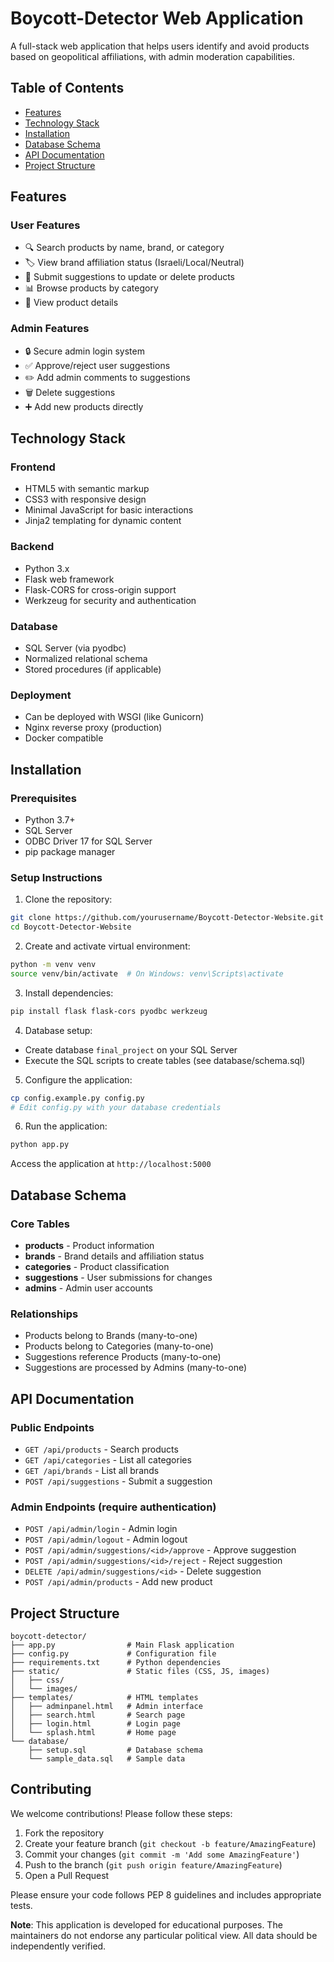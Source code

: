 # Boycott-Detector Web Application

A full-stack web application that helps users identify and avoid products based on geopolitical affiliations, with admin moderation capabilities.

## Table of Contents
- [Features](#features)
- [Technology Stack](#technology-stack)
- [Installation](#installation)
- [Database Schema](#database-schema)
- [API Documentation](#api-documentation)
- [Project Structure](#project-structure)

## Features

### User Features
- 🔍 Search products by name, brand, or category
- 🏷 View brand affiliation status (Israeli/Local/Neutral)
- 📝 Submit suggestions to update or delete products
- 📊 Browse products by category
- 🔎 View product details

### Admin Features
- 🔒 Secure admin login system
- ✅ Approve/reject user suggestions
- ✏️ Add admin comments to suggestions
- 🗑️ Delete suggestions
- ➕ Add new products directly

## Technology Stack

### Frontend
- HTML5 with semantic markup
- CSS3 with responsive design
- Minimal JavaScript for basic interactions
- Jinja2 templating for dynamic content

### Backend
- Python 3.x
- Flask web framework
- Flask-CORS for cross-origin support
- Werkzeug for security and authentication

### Database
- SQL Server (via pyodbc)
- Normalized relational schema
- Stored procedures (if applicable)

### Deployment
- Can be deployed with WSGI (like Gunicorn)
- Nginx reverse proxy (production)
- Docker compatible

## Installation

### Prerequisites
- Python 3.7+
- SQL Server
- ODBC Driver 17 for SQL Server
- pip package manager

### Setup Instructions

1. Clone the repository:
```bash
git clone https://github.com/yourusername/Boycott-Detector-Website.git
cd Boycott-Detector-Website
```

2. Create and activate virtual environment:
```bash
python -m venv venv
source venv/bin/activate  # On Windows: venv\Scripts\activate
```

3. Install dependencies:
```bash
pip install flask flask-cors pyodbc werkzeug
```

4. Database setup:
- Create database `final_project` on your SQL Server
- Execute the SQL scripts to create tables (see database/schema.sql)

5. Configure the application:
```bash
cp config.example.py config.py
# Edit config.py with your database credentials
```

6. Run the application:
```bash
python app.py
```

Access the application at `http://localhost:5000`

## Database Schema

### Core Tables
- **products** - Product information
- **brands** - Brand details and affiliation status
- **categories** - Product classification
- **suggestions** - User submissions for changes
- **admins** - Admin user accounts

### Relationships
- Products belong to Brands (many-to-one)
- Products belong to Categories (many-to-one)
- Suggestions reference Products (many-to-one)
- Suggestions are processed by Admins (many-to-one)

## API Documentation

### Public Endpoints
- `GET /api/products` - Search products
- `GET /api/categories` - List all categories
- `GET /api/brands` - List all brands
- `POST /api/suggestions` - Submit a suggestion

### Admin Endpoints (require authentication)
- `POST /api/admin/login` - Admin login
- `POST /api/admin/logout` - Admin logout
- `POST /api/admin/suggestions/<id>/approve` - Approve suggestion
- `POST /api/admin/suggestions/<id>/reject` - Reject suggestion
- `DELETE /api/admin/suggestions/<id>` - Delete suggestion
- `POST /api/admin/products` - Add new product

## Project Structure

```
boycott-detector/
├── app.py                # Main Flask application
├── config.py             # Configuration file
├── requirements.txt      # Python dependencies
├── static/               # Static files (CSS, JS, images)
│   ├── css/
│   └── images/
├── templates/            # HTML templates
│   ├── adminpanel.html   # Admin interface
│   ├── search.html       # Search page
│   ├── login.html        # Login page
│   └── splash.html       # Home page
└── database/
    ├── setup.sql         # Database schema
    └── sample_data.sql   # Sample data
```

## Contributing

We welcome contributions! Please follow these steps:

1. Fork the repository
2. Create your feature branch (`git checkout -b feature/AmazingFeature`)
3. Commit your changes (`git commit -m 'Add some AmazingFeature'`)
4. Push to the branch (`git push origin feature/AmazingFeature`)
5. Open a Pull Request

Please ensure your code follows PEP 8 guidelines and includes appropriate tests.

**Note**: This application is developed for educational purposes. The maintainers do not endorse any particular political view. All data should be independently verified.
